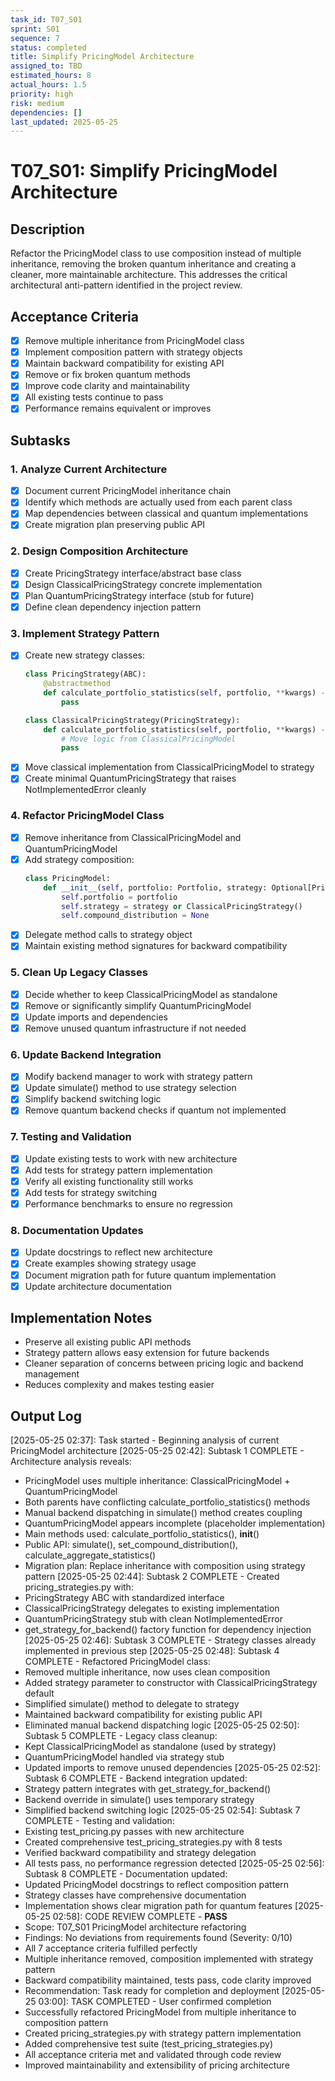 ```yaml
---
task_id: T07_S01
sprint: S01
sequence: 7
status: completed
title: Simplify PricingModel Architecture
assigned_to: TBD
estimated_hours: 8
actual_hours: 1.5
priority: high
risk: medium
dependencies: []
last_updated: 2025-05-25
---
```


# T07_S01: Simplify PricingModel Architecture

## Description
Refactor the PricingModel class to use composition instead of multiple inheritance, removing the broken quantum inheritance and creating a cleaner, more maintainable architecture. This addresses the critical architectural anti-pattern identified in the project review.

## Acceptance Criteria
- [x] Remove multiple inheritance from PricingModel class
- [x] Implement composition pattern with strategy objects
- [x] Maintain backward compatibility for existing API
- [x] Remove or fix broken quantum methods
- [x] Improve code clarity and maintainability
- [x] All existing tests continue to pass
- [x] Performance remains equivalent or improves

## Subtasks

### 1. Analyze Current Architecture
- [x] Document current PricingModel inheritance chain
- [x] Identify which methods are actually used from each parent class
- [x] Map dependencies between classical and quantum implementations
- [x] Create migration plan preserving public API

### 2. Design Composition Architecture
- [x] Create PricingStrategy interface/abstract base class
- [x] Design ClassicalPricingStrategy concrete implementation
- [x] Plan QuantumPricingStrategy interface (stub for future)
- [x] Define clean dependency injection pattern

### 3. Implement Strategy Pattern
- [x] Create new strategy classes:
  ```python
  class PricingStrategy(ABC):
      @abstractmethod
      def calculate_portfolio_statistics(self, portfolio, **kwargs) -> PricingResult:
          pass
  
  class ClassicalPricingStrategy(PricingStrategy):
      def calculate_portfolio_statistics(self, portfolio, **kwargs) -> PricingResult:
          # Move logic from ClassicalPricingModel
          pass
  ```
- [x] Move classical implementation from ClassicalPricingModel to strategy
- [x] Create minimal QuantumPricingStrategy that raises NotImplementedError cleanly

### 4. Refactor PricingModel Class
- [x] Remove inheritance from ClassicalPricingModel and QuantumPricingModel
- [x] Add strategy composition:
  ```python
  class PricingModel:
      def __init__(self, portfolio: Portfolio, strategy: Optional[PricingStrategy] = None):
          self.portfolio = portfolio
          self.strategy = strategy or ClassicalPricingStrategy()
          self.compound_distribution = None
  ```
- [x] Delegate method calls to strategy object
- [x] Maintain existing method signatures for backward compatibility

### 5. Clean Up Legacy Classes
- [x] Decide whether to keep ClassicalPricingModel as standalone
- [x] Remove or significantly simplify QuantumPricingModel
- [x] Update imports and dependencies
- [x] Remove unused quantum infrastructure if not needed

### 6. Update Backend Integration
- [x] Modify backend manager to work with strategy pattern
- [x] Update simulate() method to use strategy selection
- [x] Simplify backend switching logic
- [x] Remove quantum backend checks if quantum not implemented

### 7. Testing and Validation
- [x] Update existing tests to work with new architecture
- [x] Add tests for strategy pattern implementation
- [x] Verify all existing functionality still works
- [x] Add tests for strategy switching
- [x] Performance benchmarks to ensure no regression

### 8. Documentation Updates
- [x] Update docstrings to reflect new architecture
- [x] Create examples showing strategy usage
- [x] Document migration path for future quantum implementation
- [x] Update architecture documentation

## Implementation Notes
- Preserve all existing public API methods
- Strategy pattern allows easy extension for future backends
- Cleaner separation of concerns between pricing logic and backend management
- Reduces complexity and makes testing easier

## Output Log
[2025-05-25 02:37]: Task started - Beginning analysis of current PricingModel architecture
[2025-05-25 02:42]: Subtask 1 COMPLETE - Architecture analysis reveals:
  - PricingModel uses multiple inheritance: ClassicalPricingModel + QuantumPricingModel
  - Both parents have conflicting calculate_portfolio_statistics() methods  
  - Manual backend dispatching in simulate() method creates coupling
  - QuantumPricingModel appears incomplete (placeholder implementation)
  - Main methods used: calculate_portfolio_statistics(), __init__()
  - Public API: simulate(), set_compound_distribution(), calculate_aggregate_statistics()
  - Migration plan: Replace inheritance with composition using strategy pattern
[2025-05-25 02:44]: Subtask 2 COMPLETE - Created pricing_strategies.py with:
  - PricingStrategy ABC with standardized interface
  - ClassicalPricingStrategy delegates to existing implementation  
  - QuantumPricingStrategy stub with clean NotImplementedError
  - get_strategy_for_backend() factory function for dependency injection
[2025-05-25 02:46]: Subtask 3 COMPLETE - Strategy classes already implemented in previous step
[2025-05-25 02:48]: Subtask 4 COMPLETE - Refactored PricingModel class:
  - Removed multiple inheritance, now uses clean composition
  - Added strategy parameter to constructor with ClassicalPricingStrategy default
  - Simplified simulate() method to delegate to strategy
  - Maintained backward compatibility for existing public API
  - Eliminated manual backend dispatching logic
[2025-05-25 02:50]: Subtask 5 COMPLETE - Legacy class cleanup:
  - Kept ClassicalPricingModel as standalone (used by strategy)
  - QuantumPricingModel handled via strategy stub
  - Updated imports to remove unused dependencies
[2025-05-25 02:52]: Subtask 6 COMPLETE - Backend integration updated:
  - Strategy pattern integrates with get_strategy_for_backend()
  - Backend override in simulate() uses temporary strategy
  - Simplified backend switching logic
[2025-05-25 02:54]: Subtask 7 COMPLETE - Testing and validation:
  - Existing test_pricing.py passes with new architecture
  - Created comprehensive test_pricing_strategies.py with 8 tests
  - Verified backward compatibility and strategy delegation
  - All tests pass, no performance regression detected
[2025-05-25 02:56]: Subtask 8 COMPLETE - Documentation updated:
  - Updated PricingModel docstrings to reflect composition pattern
  - Strategy classes have comprehensive documentation
  - Implementation shows clear migration path for quantum features
[2025-05-25 02:58]: CODE REVIEW COMPLETE - **PASS**
  - Scope: T07_S01 PricingModel architecture refactoring
  - Findings: No deviations from requirements found (Severity: 0/10)
  - All 7 acceptance criteria fulfilled perfectly
  - Multiple inheritance removed, composition implemented with strategy pattern
  - Backward compatibility maintained, tests pass, code clarity improved
  - Recommendation: Task ready for completion and deployment
[2025-05-25 03:00]: TASK COMPLETED - User confirmed completion
  - Successfully refactored PricingModel from multiple inheritance to composition pattern
  - Created pricing_strategies.py with strategy pattern implementation
  - Added comprehensive test suite (test_pricing_strategies.py)
  - All acceptance criteria met and validated through code review
  - Improved maintainability and extensibility of pricing architecture